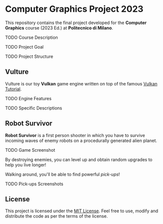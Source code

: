 # Computer Graphics Project 2023

This repository contains the final project developed for the **Computer Graphics** course (2023 Ed.) at **Politecnico di Milano**.

TODO Course Description

TODO Project Goal

TODO Project Structure

## Vulture

Vulture is our toy **Vulkan** game engine written on top of the famous [Vulkan Tutorial](https://vulkan-tutorial.com).

TODO Engine Features

TODO Specific Descriptions

## Robot Survivor

**Robot Survivor** is a first person shooter in which you have to survive incoming waves of enemy robots on a procedurally generated alien planet.

TODO Game Screenshot

By destroying enemies, you can level up and obtain random upgrades to help you live longer!

Walking around, you'll be able to find powerful *pick-ups*!

TODO Pick-ups Screenshots

## License

This project is licensed under the [MIT License](LICENSE). Feel free to use, modify and distribute the code as per the terms of the license.
